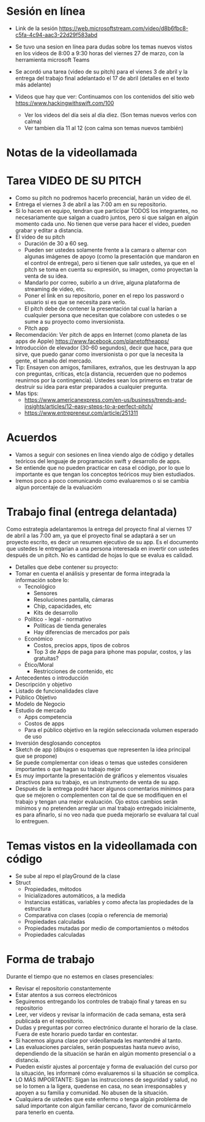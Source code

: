 # Sesión en línea
- Link de la sesión https://web.microsoftstream.com/video/d8b6fbc8-c5fa-4c94-aac3-22d29f583abd

- Se tuvo una sesion en línea para dudas sobre los temas nuevos vistos en los videos de 8:00 a 9:30 horas del viernes 27 de marzo, con la herramienta microsoft Teams
- Se acordó una tarea (video de su pitch) para el vienes 3 de abril y la entrega del trabajo final adelantado el 17 de abril (detalles en el texto más adelante)

- Videos que hay que ver: Continuamos con los contenidos del sitio web https://www.hackingwithswift.com/100
  - Ver los videos del día seis  al día diez. (Son temas nuevos verlos con calma)
  - Ver tambien día 11 al 12 (con calma son temas nuevos también)
  
# Notas de la videollamada


  # Tarea VIDEO DE SU PITCH
  - Como su pitch no podremos hacerlo precencial, harán un video de él.
  - Entrega el viernes 3 de abril a las 7:00 am en su repositorio.
  - Si lo hacen en equipo, tendran que participar TODOS los integrantes, no necesariamente que salgan a cuadro juntos, pero si que salgan en algún momento cada uno. No tienen que verse para hacer el video, pueden grabar y editar a distancia.
  - El video de su pitch
    - Duración de 30 a 60 seg. 
    - Pueden ser ustedes solamente frente a la camara o alternar con algunas imágenes de apoyo (como la presentación que mandaron en el control de entrega), pero si tienen que salir ustedes, ya que en el pitch se toma en cuenta su expresión, su imagen, como proyectan la venta de su idea.
    - Mandarlo por correo, subirlo a un drive, alguna plataforma de streaming de video, etc.
    - Poner el link en su repositorio, poner en el repo los password o usuario si es que se necesita para verlo.
    - El pitch debe de contener la presentación tal cual la harían a cualquier persona que necesitan que colabore con ustedes o se sume a su proyecto como inversionista.
    - Pitch app
  - Recomendación: Ver pitch de apps en Internet (como planeta de las apps de Apple) https://www.facebook.com/planetoftheapps/ 
  - Introducción de elevador (30-60 segundos), decir que hace, para que sirve, que puedo ganar como inversionista o por que la necesita la gente, el tamaño del mercado.
  - Tip: Ensayen con amigos, familiares, extraños, que les destruyan la app con preguntas, críticas, etc(a distancia, recuerden que no podemos reunirnos por la contingencia). Ustedes sean los primeros en tratar de destruir su idea para estar preparados a cualquier pregunta. 
  - Mas tips:
    - https://www.americanexpress.com/en-us/business/trends-and-insights/articles/12-easy-steps-to-a-perfect-pitch/
    - https://www.entrepreneur.com/article/251311

# Acuerdos
- Vamos a seguir con sesiones en linea viendo algo de código y detalles teóricos del lenguaje de programación swift y desarrollo de apps.
- Se entiende que no pueden practicar en casa el código, por lo que lo importante es que tengan los conceptos teóricos muy bien estudiados.
- Iremos poco a poco comunicando como evaluaremos o si se cambia algun porcentaje de la evaluacióm

# Trabajo final (entrega delantada)
Como estrategia adelantaremos la entrega del proyecto final al viernes 17 de abril a las 7:00 am, ya que el proyecto final se adaptará a ser un proyecto escrito, es decir un resumen ejecutivo de su app. Es el documento que ustedes le entregarían a una persona interesada en invertir con ustedes después de un pitch. No es cantidad de hojas lo que se evalua es calidad.
- Detalles que debe contener su proyecto:
 - Tomar en cuenta el análisis y presentar de forma integrada la información sobre lo:
   - Tecnológico
      - Sensores
      - Resoluciones pantalla, cámaras
      - Chip, capacidades, etc
      - Kits de desarrollo
    - Político - legal - normativo
      - Políticas de tienda generales
      - Hay diferencias de mercados por país
    - Económico
      - Costos, precios apps, tipos de cobros
      - Top 3 de Apps de paga para iphone mas popular, costos, y las gratuitas?
    - Ético/Moral
      - Restricciones de contenido, etc
 - Antecedentes o introducción
 - Descripción y objetivo
 - Listado de funcionalidades clave
 - Público Objetivo
 - Modelo de Negocio
 - Estudio de mercado
    - Apps competencia
    - Costos de apps
    - Para el público objetivo en la región seleccionada volumen esperado de uso
 - Inversión desglosando conceptos
 - Sketch de app (dibujos o esquemas que representen la idea principal que se propone)
 - Se puede complementar con ideas o temas que ustedes consideren importantes o que hagan su trabajo mejor
 - Es muy importante la presentación de gráficos y elementos visuales atractivos para su trabajo, es un instrumento de venta de su app.
 - Después de la entrega podré hacer algunos comentarios mínimos para que se mejoren o complementen con tal de que se modifiquen en el trabajo y tengan una mejor evaluación. Ojo estos cambios serán mínimos y no pretenden arreglar un mal trabajo entregado inicialmente, es para afinarlo, si no veo nada que pueda mejorarlo se evaluara tal cual lo entreguen.

# Temas vistos en la videollamada con código
- Se sube al repo el playGround de la clase
- Struct 
  - Propiedades, métodos
  - Inicializadores automáticos, a la medida
  - Instancias estáticas, variables y como afecta las propiedades de la estructura
  - Comparativa con clases (copia o referencia de memoria)
  - Propiedades calculadas
  - Propiedades mutadas por medio de comportamientos o métodos
  - Propiedades calculadas



# Forma de trabajo
Durante el tiempo que no estemos en clases presenciales:
- Revisar el repositorio constantemente
- Estar atentos a sus correos electrónicos
- Seguiremos entregando los controles de trabajo final y tareas en su repositorio
- Leer, ver videos y revisar la información de cada semana, esta será publicada en el repositorio.
- Dudas y preguntas por correo electrónico durante el horario de la clase. Fuera de este horario puedo tardar en contestar.
- Si hacemos alguna clase por videollamada les mantendré al tanto.
- Las evaluaciones parciales, serán pospuestas hasta nuevo aviso, dependiendo de la situación se harán en algún momento presencial o a distancia.
- Pueden existir ajustes al porcentaje y forma de evaluación del curso por la situación, les informaré cómo evaluaremos si la situación se complica.
- LO MÁS IMPORTANTE: Sigan las instrucciones de seguridad y salud, no se lo tomen a la ligera, quedense en casa, no sean irresponsables y apoyen a su familia y comunidad. No abusen de la situación.
- Cualquiera de ustedes que este enfermo o tenga algún problema de salud importante con algún familiar cercano, favor de comunicármelo para tenerlo en cuenta.
